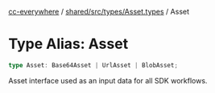 [cc-everywhere](../../../../../index.md) / [shared/src/types/Asset.types](../index.md) / Asset

# Type Alias: Asset

```ts
type Asset: Base64Asset | UrlAsset | BlobAsset;
```

Asset interface used as an input data for all SDK workflows.
